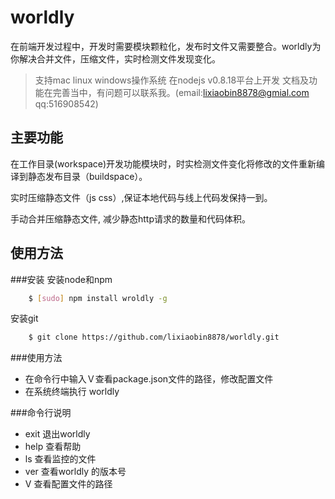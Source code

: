 worldly
=======

在前端开发过程中，开发时需要模块颗粒化，发布时文件又需要整合。worldly为你解决合并文件，压缩文件，实时检测文件发现变化。
>支持mac linux windows操作系统
>在nodejs v0.8.18平台上开发
>文档及功能在完善当中，有问题可以联系我。(email:lixiaobin8878@gmial.com qq:516908542)


主要功能
-------

在工作目录(workspace)开发功能模块时，时实检测文件变化将修改的文件重新编译到静态发布目录（buildspace）。

实时压缩静态文件（js css）,保证本地代码与线上代码发保持一到。

手动合并压缩静态文件, 减少静态http请求的数量和代码体积。


使用方法
--------

###安装
安装node和npm
``` bash
	$ [sudo] npm install wroldly -g
```
安装git 

``` bash
	$ git clone https://github.com/lixiaobin8878/worldly.git 
```
###使用方法
* 在命令行中输入Ｖ查看package.json文件的路径，修改配置文件
* 在系统终端执行 worldly

###命令行说明
* exit  退出worldly
* help  查看帮助
* ls    查看监控的文件
* ver   查看worldly 的版本号
* V     查看配置文件的路径





